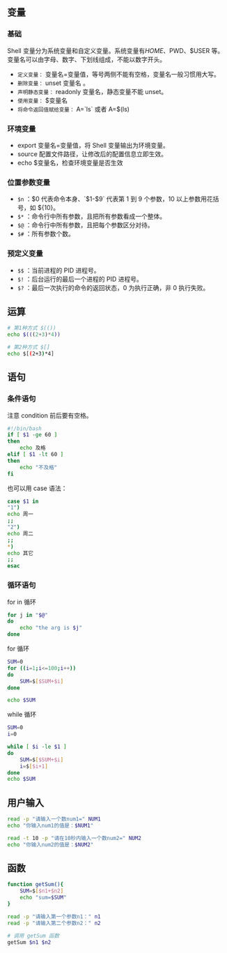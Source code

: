 ## 变量

### 基础

Shell 变量分为系统变量和自定义变量。系统变量有$HOME、$PWD、$USER 等。变量名可以由字母、数字、下划线组成，不能以数字开头。

- `定义变量：` 变量名=变量值，等号两侧不能有空格，变量名一般习惯用大写。
- `删除变量：` unset 变量名 。
- `声明静态变量：` readonly 变量名，静态变量不能 unset。
- `使用变量：` $变量名
- `将命令返回值赋给变量：` A=\`ls\` 或者 A=$(ls)

### 环境变量

- export 变量名=变量值，将 Shell 变量输出为环境变量。
- source 配置文件路径，让修改后的配置信息立即生效。
- echo $变量名，检查环境变量是否生效

### 位置参数变量

- `$n` ：$0 代表命令本身、`$1-$9` 代表第 1 到 9 个参数，10 以上参数用花括号，如 ${10}。
- `$*` ：命令行中所有参数，且把所有参数看成一个整体。
- `$@` ：命令行中所有参数，且把每个参数区分对待。
- `$#` ：所有参数个数。

### 预定义变量

- `$$` ：当前进程的 PID 进程号。
- `$!` ：后台运行的最后一个进程的 PID 进程号。
- `$?` ：最后一次执行的命令的返回状态，0 为执行正确，非 0 执行失败。

## 运算

```bash
# 第1种方式 $(())
echo $(((2+3)*4))

# 第2种方式 $[]
echo $[(2+3)*4]
```

## 语句

### 条件语句

注意 condition 前后要有空格。

```bash
#!/bin/bash
if [ $1 -ge 60 ]
then
    echo 及格
elif [ $1 -lt 60 ]
then
    echo "不及格"
fi
```

也可以用 case 语法：

```bash
case $1 in
"1")
echo 周一
;;
"2")
echo 周二
;;
*)
echo 其它
;;
esac
```

### 循环语句

for in 循环

```bash
for j in "$@"
do
    echo "the arg is $j"
done
```

for 循环

```bash
SUM=0
for ((i=1;i<=100;i++))
do
    SUM=$[$SUM+$i]
done

echo $SUM
```

while 循环

```bash
SUM=0
i=0

while [ $i -le $1 ]
do
    SUM=$[$SUM+$i]
    i=$[$i+1]
done
echo $SUM
```

## 用户输入

```bash
read -p "请输入一个数num1=" NUM1
echo "你输入num1的值是：$NUM1"

read -t 10 -p "请在10秒内输入一个数num2=" NUM2
echo "你输入num2的值是：$NUM2"
```

## 函数

```bash
function getSum(){
    SUM=$[$n1+$n2]
    echo "sum=$SUM"
}

read -p "请输入第一个参数n1：" n1
read -p "请输入第二个参数n2：" n2

# 调用 getSum 函数
getSum $n1 $n2
```
